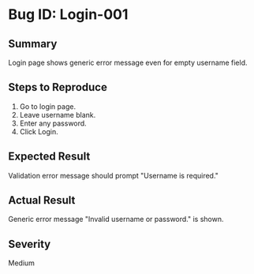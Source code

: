 # Bug ID: Login-001

## Summary
Login page shows generic error message even for empty username field.

## Steps to Reproduce
1. Go to login page.
2. Leave username blank.
3. Enter any password.
4. Click Login.

## Expected Result
Validation error message should prompt "Username is required."

## Actual Result
Generic error message "Invalid username or password." is shown.

## Severity
Medium
